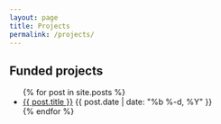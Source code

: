 ```yaml
---
layout: page
title: Projects
permalink: /projects/
---
```


## Funded projects

  <ul class="posts">
        {% for post in site.posts %}
        <li>
            <a class="post-link" href="{{ post.url | prepend: site.baseurl }}">{{ post.title }}</a>
            <span class="posted-date">{{ post.date | date: "%b %-d, %Y" }}</span>
        </li>
        {% endfor %}
    </ul>




[ames]: www.nasa.gov/centers/ames/
[twitter]: https://www.twitter.com/teme
[linkedin]: www.linkedin.com/in/temesghen/
[bitbucket]: https://bitbucket.org/lememta
[rse]: www.ti.arc.nasa.gov/tech/rse/
[mine]: www.ti.arc.nasa.gov/profile/tkahsaia/
[cmu]: www.cmu.edu/silicon-valley/
